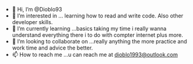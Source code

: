 - 👋 Hi, I’m @Dioblo93
- 👀 I’m interested in ... learning how to read and write code. Also other developer skills.
- 🌱 I’m currently learning ...basics taking my time i really wanna understand everything there i to do with compter internet plus more.
- 💞️ I’m looking to collaborate on ...really anything the more practice and work time and advice the better.
- 📫 How to reach me ...u can reach me at dioblo1993@outlook.com

<!---
Dioblo93/Dioblo93 is a ✨ special ✨ repository because its `README.md` (this file) appears on your GitHub profile.
You can click the Preview link to take a look at your changes.
--->

